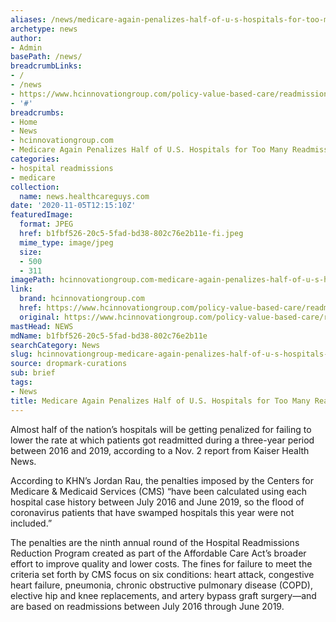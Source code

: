 ```yaml
---
aliases: /news/medicare-again-penalizes-half-of-u-s-hospitals-for-too-many-readmissions
archetype: news
author:
- Admin
basePath: /news/
breadcrumbLinks:
- /
- /news
- https://www.hcinnovationgroup.com/policy-value-based-care/readmissions-bundled-payments/news/21160954/medicare-again-penalizes-half-of-us-hospitals-for-too-many-readmissions
- '#'
breadcrumbs:
- Home
- News
- hcinnovationgroup.com
- Medicare Again Penalizes Half of U.S. Hospitals for Too Many Readmissions
categories:
- hospital readmissions
- medicare
collection:
  name: news.healthcareguys.com
date: '2020-11-05T12:15:10Z'
featuredImage:
  format: JPEG
  href: b1fbf526-20c5-5fad-bd38-802c76e2b11e-fi.jpeg
  mime_type: image/jpeg
  size:
  - 500
  - 311
imagePath: hcinnovationgroup.com-medicare-again-penalizes-half-of-u-s-hospitals-for-too-many-readmissions
link:
  brand: hcinnovationgroup.com
  href: https://www.hcinnovationgroup.com/policy-value-based-care/readmissions-bundled-payments/news/21160954/medicare-again-penalizes-half-of-us-hospitals-for-too-many-readmissions
  original: https://www.hcinnovationgroup.com/policy-value-based-care/readmissions-bundled-payments/news/21160954/medicare-again-penalizes-half-of-us-hospitals-for-too-many-readmissions
mastHead: NEWS
mdName: b1fbf526-20c5-5fad-bd38-802c76e2b11e
searchCategory: News
slug: hcinnovationgroup-medicare-again-penalizes-half-of-u-s-hospitals-for-too-many-readmissions
source: dropmark-curations
sub: brief
tags:
- News
title: Medicare Again Penalizes Half of U.S. Hospitals for Too Many Readmissions
---
```


Almost half of the nation’s hospitals will be getting penalized for failing to lower the rate at which patients got readmitted during a three-year period between 2016 and 2019, according to a Nov. 2 report from Kaiser Health News.

According to KHN’s Jordan Rau, the penalties imposed by the Centers for Medicare & Medicaid Services (CMS) “have been calculated using each hospital case history between July 2016 and June 2019, so the flood of coronavirus patients that have swamped hospitals this year were not included.”

The penalties are the ninth annual round of the Hospital Readmissions Reduction Program created as part of the Affordable Care Act’s broader effort to improve quality and lower costs. The fines for failure to meet the criteria set forth by CMS focus on six conditions: heart attack, congestive heart failure, pneumonia, chronic obstructive pulmonary disease (COPD), elective hip and knee replacements, and artery bypass graft surgery—and are based on readmissions between July 2016 through June 2019.